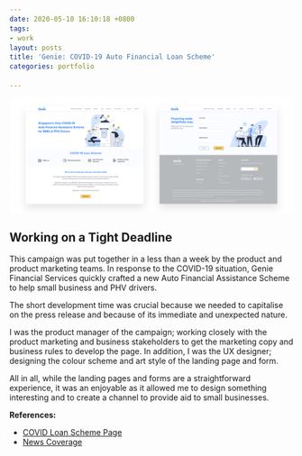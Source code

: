 ```yaml
---
date: 2020-05-10 16:10:18 +0800
tags:
- work
layout: posts
title: 'Genie: COVID-19 Auto Financial Loan Scheme'
categories: portfolio

---
```

![](/uploads/genie-covid.png)

## Working on a Tight Deadline

This campaign was put together in a less than a week by the product and product marketing teams. In response to the COVID-19 situation, Genie Financial Services quickly crafted a new Auto Financial Assistance Scheme to help small business and PHV drivers.

The short development time was crucial because we needed to capitalise on the press release and because of its immediate and unexpected nature.

I was the product manager of the campaign; working closely with the product marketing and business stakeholders to get the marketing copy and business rules to develop the page. In addition, I was the UX designer; designing the colour scheme and art style of the landing page and form.

All in all, while the landing pages and forms are a straightforward experience, it was an enjoyable as it allowed me to design something interesting and to create a channel to provide aid to small businesses.

**References:**

* [COVID Loan Scheme Page](https://genie.sg/loan/covid "COVID Loan Scheme") 
* [News Coverage](https://www.linkedin.com/posts/helen-neo-538b5469_genie-financial-services-to-grant-auto-loans-activity-6645918533681319936-yK-C "COVID Loan Scheme")